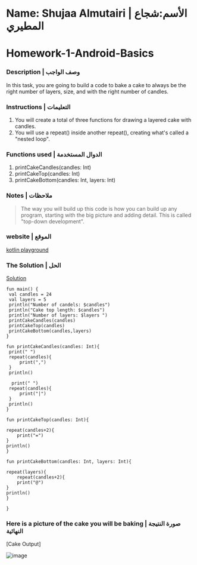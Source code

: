 # Name: Shujaa Almutairi | الأسم:شجاع المطيري

# Homework-1-Android-Basics

### Description | وصف الواجب
In this task, you are going to build a code to bake a cake to always be the right number of layers, size, and with the right number of candles.


### Instructions | التعليمات
1. You will create a total of three functions for drawing a layered cake with candles.
2. You will use a repeat() inside another repeat(), creating what's called a "nested loop".


### Functions used | الدوال المستخدمة
1. printCakeCandles(candles: Int)
2. printCakeTop(candles: Int)
3. printCakeBottom(candles: Int, layers: Int)


### Notes | ملاحظات
> The way you will build up this code is how you can build up any program, starting with the big picture and adding detail. This is called "top-down development".

### website | الموقع
[kotlin playground](https://www.bing.com/ck/a?!&&p=b369e8c07fffd4eeJmltdHM9MTY1OTQxMTU2NCZpZ3VpZD1mNTgxNzI0Ni02NDgwLTQ1YmItODFhZC05MzNiYjcwOThiYjQmaW5zaWQ9NTE0Mg&ptn=3&hsh=3&fclid=b35987e9-1214-11ed-880d-6e9d0a6b5fdc&u=a1aHR0cHM6Ly9kZXZlbG9wZXIuYW5kcm9pZC5jb20vdHJhaW5pbmcva290bGlucGxheWdyb3VuZA&ntb=1)

### The Solution | الحل

[Solution](https://pl.kotl.in/DdZHsA7ZG)

  ```
  fun main() {
   val candles = 24
   val layers = 5
   println("Number of candels: $candles")
   println("Cake top length: $candles")
   println("Number of layers: $layers ")
   printCakeCandles(candles)
   printCakeTop(candles)
   printCakeBottom(candles,layers)
}

fun printCakeCandles(candles: Int){
   print(" ")
   repeat(candles){
       print(",") 
   }
   println()
   
 	print(" ")
   repeat(candles){
       print("|")
   }
   println()
}

fun printCakeTop(candles: Int){
   
  repeat(candles+2){
      print("=")
  }
  println()
}

fun printCakeBottom(candles: Int, layers: Int){
    
  repeat(layers){
      repeat(candles+2){
      print("@")
  }
  println()
  }
   
}
  ```

### Here is a picture of the cake you will be baking | صورة النتيجة النهائية

[Cake Output]

![image](https://user-images.githubusercontent.com/95444663/182286566-ce362015-a396-4336-a943-ab91b1c06897.png)

